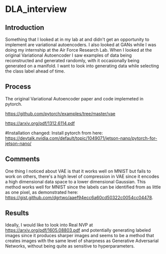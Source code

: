 # DLA_interview

## Introduction
Something that I looked at in my lab at and didn't get an opportunity to implement are variational autoencoders. I also looked at GANs while I was doing my internship at the Air Force Research Lab. When I looked at the original Variational Autoencoder I saw examples of data being reconstructed and generated randomly, with it occasionally being generated on a manifold. I want to look into generating data while selecting the class label ahead of time.

## Process
The original Variational Autoencoder paper and code implemeted in pytorch.

https://github.com/pytorch/examples/tree/master/vae

https://arxiv.org/pdf/1312.6114.pdf

#Installation changed:
Install pytorch from here:
https://devtalk.nvidia.com/default/topic/1049071/jetson-nano/pytorch-for-jetson-nano/

## Comments

One thing I noticed about VAE is that it works well on MNIST but fails to work on others, there's a high level of compression in VAE since it encodes a high dimensional data space to a lower dimensional Gaussian. This method works well for MNIST since the labels can be identified from as little as one pixel, as demonstrated here: https://gist.github.com/dgrtwo/aaef94ecc6a60cd50322c0054cc04478.

## Results

Ideally, I would like to look into Real NVP at https://arxiv.org/pdf/1605.08803.pdf and potentially generating labeled images since it produces sharper images and seems to be a method that creates images with the same level of sharpness as Generative Adversarial Networks, without being quite as sensitive to hyperparameters.
